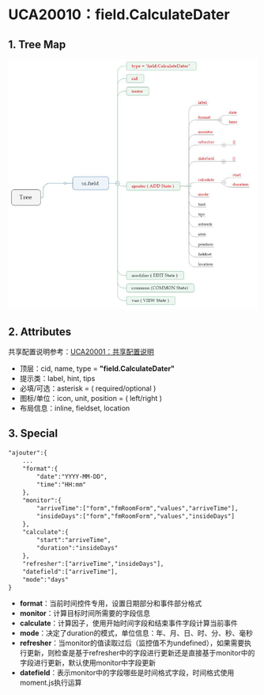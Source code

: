 # UCA20010：field.CalculateDater

## 1. Tree Map

![](/engine/spec/component/img/field-010-01.JPG)

## 2. Attributes

共享配置说明参考：[UCA20001：共享配置说明](/engine/spec/component/field-shared.md)

* 顶层：cid, name, type = **"field.CalculateDater"**
* 提示类：label, hint, tips
* 必填/可选：asterisk = \( required/optional \)
* 图标/单位：icon, unit, position = \( left/right \)
* 布局信息：inline, fieldset, location

## 3. Special

```
"ajouter":{
    ...
    "format":{
        "date":"YYYY-MM-DD",
        "time":"HH:mm"
    },
    "monitor":{
        "arriveTime":["form","fmRoomForm","values","arriveTime"],
        "insideDays":["form","fmRoomForm","values","insideDays"]
    },
    "calculate":{
        "start":"arriveTime",
        "duration":"insideDays"
    },
    "refresher":["arriveTime","insideDays"],
    "datefield":["arriveTime"],
    "mode":"days"
}
```

* **format**：当前时间控件专用，设置日期部分和事件部分格式
* **monitor**：计算目标时间所需要的字段信息
* **calculate**：计算因子，使用开始时间字段和结束事件字段计算当前事件
* **mode**：决定了duration的模式，单位信息：年、月、日、时、分、秒、毫秒
* **refresher**：当monitor的值读取过后（监控值不为undefined），如果需要执行更新，则检查是基于refresher中的字段进行更新还是直接基于monitor中的字段进行更新，默认使用monitor中字段更新
* **datefield**：表示monitor中的字段哪些是时间格式字段，时间格式使用moment.js执行运算



